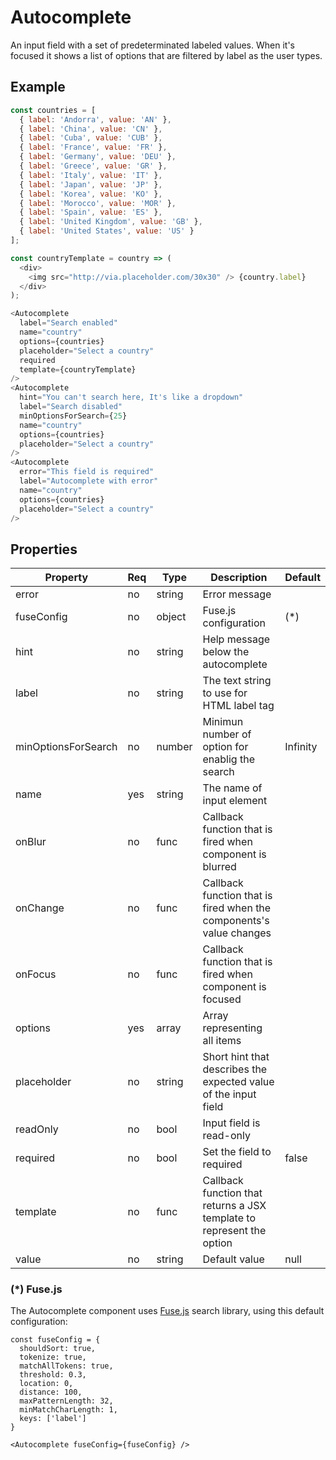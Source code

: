 # Autocomplete
An input field with a set of predeterminated labeled values. When it's focused
it shows a list of options that are filtered by label as the user types.

## Example

```javascript
const countries = [
  { label: 'Andorra', value: 'AN' },
  { label: 'China', value: 'CN' },
  { label: 'Cuba', value: 'CUB' },
  { label: 'France', value: 'FR' },
  { label: 'Germany', value: 'DEU' },
  { label: 'Greece', value: 'GR' },
  { label: 'Italy', value: 'IT' },
  { label: 'Japan', value: 'JP' },
  { label: 'Korea', value: 'KO' },
  { label: 'Morocco', value: 'MOR' },
  { label: 'Spain', value: 'ES' },
  { label: 'United Kingdom', value: 'GB' },
  { label: 'United States', value: 'US' }
];

const countryTemplate = country => (
  <div>
    <img src="http://via.placeholder.com/30x30" /> {country.label}
  </div>
);

<Autocomplete
  label="Search enabled"
  name="country"
  options={countries}
  placeholder="Select a country"
  required
  template={countryTemplate}
/>
<Autocomplete
  hint="You can't search here, It's like a dropdown"
  label="Search disabled"
  minOptionsForSearch={25}
  name="country"
  options={countries}
  placeholder="Select a country"
/>
<Autocomplete
  error="This field is required"
  label="Autocomplete with error"
  name="country"
  options={countries}
  placeholder="Select a country"
/>
```

## Properties

| Property            | Req   | Type       | Description                                                            | Default   |
| ------------------- | ----- | ---------- | ---------------------------------------------------------------------- | --------- |
| error               | no    | string     | Error message                                                          |           |
| fuseConfig          | no    | object     | Fuse.js configuration                                                  | \(*\)     |
| hint                | no    | string     | Help message below the autocomplete                                    |           |
| label               | no    | string     | The text string to use for HTML label tag                              |           |
| minOptionsForSearch | no    | number     | Minimun number of option for enablig the search                        | Infinity  |
| name                | yes   | string     | The name of input element                                              |           |
| onBlur              | no    | func       | Callback function that is fired when component is blurred              |           |
| onChange            | no    | func       | Callback function that is fired when the components's value changes    |           |
| onFocus             | no    | func       | Callback function that is fired when component is focused              |           |
| options             | yes   | array      | Array representing all items                                           |           |
| placeholder         | no    | string     | Short hint that describes the expected value of the input field        |           |
| readOnly            | no    | bool       | Input field is read-only                                               |           |
| required            | no    | bool       | Set the field to required                                              | false     |
| template            | no    | func       | Callback function that returns a JSX template to represent the option  |           |
| value               | no    | string     | Default value                                                          | null      |

### (*) Fuse.js
The Autocomplete component uses [Fuse.js](http://fusejs.io) search library, using this default configuration:

```
const fuseConfig = {
  shouldSort: true,
  tokenize: true,
  matchAllTokens: true,
  threshold: 0.3,
  location: 0,
  distance: 100,
  maxPatternLength: 32,
  minMatchCharLength: 1,
  keys: ['label']
}

<Autocomplete fuseConfig={fuseConfig} />
```
